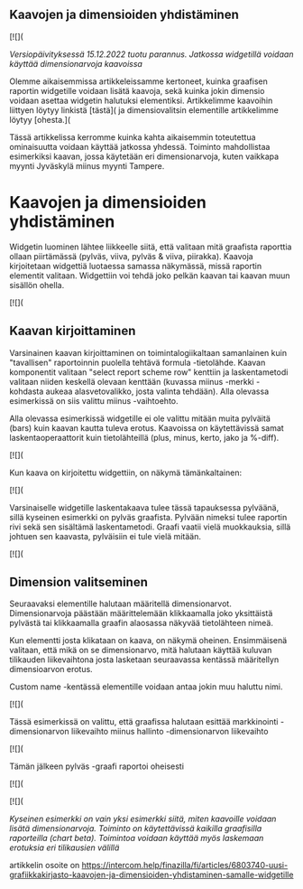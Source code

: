 ## Kaavojen ja dimensioiden yhdistäminen

[![](

*Versiopäivityksessä 15.12.2022 tuotu parannus. Jatkossa widgetillä voidaan käyttää dimensionarvoja kaavoissa*

Olemme aikaisemmissa artikkeleissamme kertoneet, kuinka graafisen raportin widgetille voidaan lisätä kaavoja, sekä kuinka jokin dimensio voidaan asettaa widgetin halutuksi elementiksi. Artikkelimme kaavoihin liittyen löytyy linkistä [tästä]( ja dimensiovalitsin elementille artikkelimme löytyy [ohesta.](

Tässä artikkelissa kerromme kuinka kahta aikaisemmin toteutettua ominaisuutta voidaan käyttää jatkossa yhdessä. Toiminto mahdollistaa esimerkiksi kaavan, jossa käytetään eri dimensionarvoja, kuten vaikkapa myynti Jyväskylä miinus myynti Tampere.

# Kaavojen ja dimensioiden yhdistäminen

Widgetin luominen lähtee liikkeelle siitä, että valitaan mitä graafista raporttia ollaan piirtämässä (pylväs, viiva, pylväs & viiva, piirakka). Kaavoja kirjoitetaan widgettiä luotaessa samassa näkymässä, missä raportin elementit valitaan. Widgettiin voi tehdä joko pelkän kaavan tai kaavan muun sisällön ohella.

[![](

## Kaavan kirjoittaminen

Varsinainen kaavan kirjoittaminen on toimintalogiikaltaan samanlainen kuin "tavallisen" raportoinnin puolella tehtävä formula -tietolähde. Kaavan komponentit valitaan "select report scheme row" kenttiin ja laskentametodi valitaan niiden keskellä olevaan kenttään (kuvassa miinus -merkki -kohdasta aukeaa alasvetovalikko, josta valinta tehdään). Alla olevassa esimerkissä on siis valittu miinus -vaihtoehto.

Alla olevassa esimerkissä widgetille ei ole valittu mitään muita pylväitä (bars) kuin kaavan kautta tuleva erotus. Kaavoissa on käytettävissä samat laskentaoperaattorit kuin tietolähteillä (plus, minus, kerto, jako ja %-diff).

[![](

Kun kaava on kirjoitettu widgettiin, on näkymä tämänkaltainen:

[![](

Varsinaiselle widgetille laskentakaava tulee tässä tapauksessa pylväänä, sillä kyseinen esimerkki on pylväs graafista. Pylvään nimeksi tulee raportin rivi sekä sen sisältämä laskentametodi. Graafi vaatii vielä muokkauksia, sillä johtuen sen kaavasta, pylväisiin ei tule vielä mitään.

[![](

## Dimension valitseminen

Seuraavaksi elementille halutaan määritellä dimensionarvot. Dimensionarvoja päästään määrittelemään klikkaamalla joko yksittäistä pylvästä tai klikkaamalla graafin alaosassa näkyvää tietolähteen nimeä.

Kun elementti josta klikataan on kaava, on näkymä oheinen. Ensimmäisenä valitaan, että mikä on se dimensionarvo, mitä halutaan käyttää kuluvan tilikauden liikevaihtona josta lasketaan seuraavassa kentässä määritellyn dimensioarvon erotus.

Custom name -kentässä elementille voidaan antaa jokin muu haluttu nimi.

[![](

Tässä esimerkissä on valittu, että graafissa halutaan esittää markkinointi -dimensionarvon liikevaihto miinus hallinto -dimensionarvon liikevaihto

[![](

Tämän jälkeen pylväs -graafi raportoi oheisesti

[![](

[![](

*Kyseinen esimerkki on vain yksi esimerkki siitä, miten kaavoille voidaan lisätä dimensionarvoja. Toiminto on käytettävissä kaikilla graafisilla raporteilla (chart beta). Toimintoa voidaan käyttää myös laskemaan erotuksia eri tilikausien välillä*



artikkelin osoite on https://intercom.help/finazilla/fi/articles/6803740-uusi-grafiikkakirjasto-kaavojen-ja-dimensioiden-yhdistaminen-samalle-widgetille

